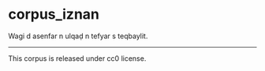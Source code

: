 # corpus_iznan
Wagi d asenfar n ulqaḍ n tefyar s teqbaylit.
_____________________
This corpus is released under cc0 license.
